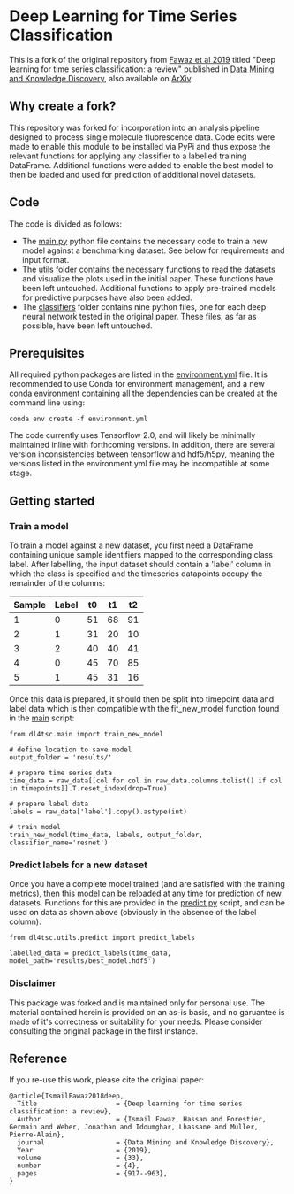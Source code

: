 # Deep Learning for Time Series Classification

This is a fork of the original repository from [Fawaz et al 2019](https://link.springer.com/article/10.1007%2Fs10618-019-00619-1) titled "Deep learning for time series classification: a review" published in [Data Mining and Knowledge Discovery](https://link.springer.com/journal/10618), also available on [ArXiv](https://arxiv.org/pdf/1809.04356.pdf).

## Why create a fork?

This repository was forked for incorporation into an analysis pipeline designed to process single molecule fluorescence data. Code edits were made to enable this module to be installed via PyPi and thus expose the relevant functions for applying any classifier to a labelled training DataFrame. Additional functions were added to enable the best model to then be loaded and used for prediction of additional novel datasets.

## Code

The code is divided as follows:

- The [main.py](main.py) python file contains the necessary code to train a new model against a benchmarking dataset. See below for requirements and input format.
- The [utils](utils) folder contains the necessary functions to read the datasets and visualize the plots used in the initial paper. These functions have been left untouched. Additional functions to apply pre-trained models for predictive purposes have also been added.
- The [classifiers](classifiers) folder contains nine python files, one for each deep neural network tested in the original paper. These files, as far as possible, have been left untouched.

## Prerequisites

All required python packages are listed in the [environment.yml](environment.yml) file. It is recommended to use Conda for environment management, and a new conda environment containing all the dependencies can be created at the command line using:

```conda env create -f environment.yml```

The code currently uses Tensorflow 2.0, and will likely be minimally maintained inline with forthcoming versions. In addition, there are several version inconsistencies between tensorflow and hdf5/h5py, meaning the versions listed in the environment.yml file may be incompatible at some stage.

## Getting started

### Train a model

To train a model against a new dataset, you first need a DataFrame containing unique sample identifiers mapped to the corresponding class label. After labelling, the input dataset should contain a 'label' column in which the class is specified and the timeseries datapoints occupy the remainder of the columns:

|Sample   | Label   | t0  | t1  | t2  |
|---------|---------|-----|-----|-----|
| 1       |0        | 51  |68   |91   |
| 2       |1        | 31  |20   |10   |
| 3       |2        | 40  |40   |41   |
| 4       |0        | 45  |70   |85   |
| 5       |1        | 45  |31   |16   |

Once this data is prepared, it should then be split into timepoint data and label data which is then compatible with the fit_new_model function found in the [main](main.py) script:

```
from dl4tsc.main import train_new_model

# define location to save model
output_folder = 'results/'

# prepare time series data
time_data = raw_data[[col for col in raw_data.columns.tolist() if col in timepoints]].T.reset_index(drop=True)

# prepare label data
labels = raw_data['label'].copy().astype(int)

# train model
train_new_model(time_data, labels, output_folder, classifier_name='resnet')

```
### Predict labels for a new dataset

Once you have a complete model trained (and are satisfied with the training metrics), then this model can be reloaded at any time for prediction of new datasets. Functions for this are provided in the [predict.py](predict.py) script, and can be used on data as shown above (obviously in the absence of the label column). 
```
from dl4tsc.utils.predict import predict_labels

labelled_data = predict_labels(time_data, model_path='results/best_model.hdf5')

```

### Disclaimer

This package was forked and is maintained only for personal use. The material contained herein is provided on an as-is basis, and no garuantee is made of it's correctness or suitability for your needs. Please consider consulting the original package in the first instance.


## Reference

If you re-use this work, please cite the original paper:

```
@article{IsmailFawaz2018deep,
  Title                    = {Deep learning for time series classification: a review},
  Author                   = {Ismail Fawaz, Hassan and Forestier, Germain and Weber, Jonathan and Idoumghar, Lhassane and Muller, Pierre-Alain},
  journal                  = {Data Mining and Knowledge Discovery},
  Year                     = {2019},
  volume                   = {33},
  number                   = {4},
  pages                    = {917--963},
}
```